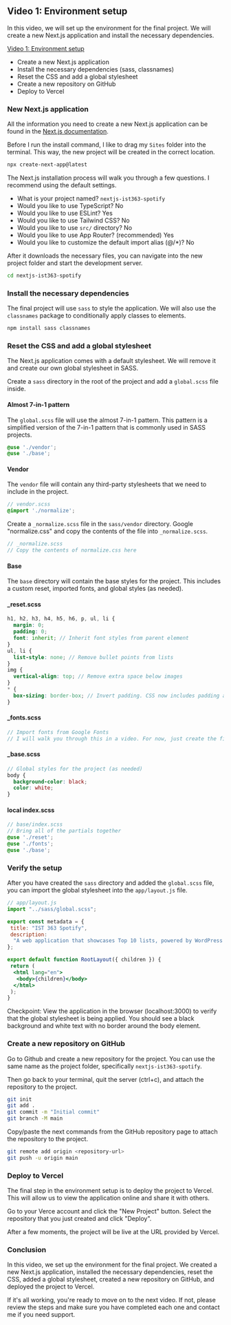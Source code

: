## Video 1: Environment setup

In this video, we will set up the environment for the final project. We will create a new Next.js application and install the necessary dependencies.

[Video 1: Environment setup](https://youtu.be/VnSCBGVG5pw)

- Create a new Next.js application
- Install the necessary dependencies (sass, classnames)
- Reset the CSS and add a global stylesheet
- Create a new repository on GitHub
- Deploy to Vercel

### New Next.js application

All the information you need to create a new Next.js application can be found in the [Next.js documentation](https://nextjs.org/docs/getting-started).

Before I run the install command, I like to drag my `Sites` folder into the terminal. This way, the new project will be created in the correct location.

```bash
npx create-next-app@latest
```

The Next.js installation process will walk you through a few questions. I recommend using the default settings.

- What is your project named? `nextjs-ist363-spotify`
- Would you like to use TypeScript? No
- Would you like to use ESLint? Yes
- Would you like to use Tailwind CSS? No
- Would you like to use `src/` directory? No
- Would you like to use App Router? (recommended) Yes
- Would you like to customize the default import alias (@/*)? No

After it downloads the necessary files, you can navigate into the new project folder and start the development server.

```bash
cd nextjs-ist363-spotify
```

### Install the necessary dependencies

The final project will use `sass` to style the application. We will also use the `classnames` package to conditionally apply classes to elements.

```bash
npm install sass classnames
```

### Reset the CSS and add a global stylesheet

The Next.js application comes with a default stylesheet. We will remove it and create our own global stylesheet in SASS.

Create a `sass` directory in the root of the project and add a `global.scss` file inside.

#### Almost 7-in-1 pattern

The `global.scss` file will use the almost 7-in-1 pattern. This pattern is a simplified version of the 7-in-1 pattern that is commonly used in SASS projects.

```scss
@use './vendor';
@use './base';
```

#### Vendor

The `vendor` file will contain any third-party stylesheets that we need to include in the project.

```scss
// vendor.scss
@import './normalize';
```

Create a `_normalize.scss` file in the `sass/vendor` directory. Google "normalize.css" and copy the contents of the file into `_normalize.scss`.

```scss
// _normalize.scss
// Copy the contents of normalize.css here
```

#### Base

The `base` directory will contain the base styles for the project. This includes a custom reset, imported fonts, and global styles (as needed).

#### _reset.scss

```scss
h1, h2, h3, h4, h5, h6, p, ul, li {
  margin: 0;
  padding: 0;
  font: inherit; // Inherit font styles from parent element
}
ul, li {
  list-style: none; // Remove bullet points from lists
}
img {
  vertical-align: top; // Remove extra space below images
}
* {
  box-sizing: border-box; // Invert padding. CSS now includes padding and border in element width
}
```

#### _fonts.scss

```scss
// Import fonts from Google Fonts
// I will walk you through this in a video. For now, just create the file.
```

#### _base.scss

```scss
// Global styles for the project (as needed)
body {
  background-color: black;
  color: white;
}
```

#### local index.scss

```scss
// base/index.scss
// Bring all of the partials together
@use './reset';
@use './fonts';
@use './base';
```

### Verify the setup

After you have created the `sass` directory and added the `global.scss` file, you can import the global stylesheet into the `app/layout.js` file.

```jsx
// app/layout.js
import "../sass/global.scss";

export const metadata = {
 title: "IST 363 Spotify",
 description:
  "A web application that showcases Top 10 lists, powered by WordPress and the Spotify API.",
};

export default function RootLayout({ children }) {
 return (
  <html lang="en">
   <body>{children}</body>
  </html>
 );
}
```

Checkpoint: View the application in the browser (localhost:3000) to verify that the global stylesheet is being applied. You should see a black background and white text with no border around the body element.

### Create a new repository on GitHub

Go to Github and create a new repository for the project. You can use the same name as the project folder, specifically `nextjs-ist363-spotify`.

Then go back to your terminal, quit the server (ctrl+c), and attach the repository to the project.

```bash
git init
git add .
git commit -m "Initial commit"
git branch -M main
```

Copy/paste the next commands from the GitHub repository page to attach the repository to the project.

```bash
git remote add origin <repository-url>
git push -u origin main
```

### Deploy to Vercel

The final step in the environment setup is to deploy the project to Vercel. This will allow us to view the application online and share it with others.

Go to your Verce account and click the "New Project" button. Select the repository that you just created and click "Deploy".

After a few moments, the project will be live at the URL provided by Vercel.

### Conclusion

In this video, we set up the environment for the final project. We created a new Next.js application, installed the necessary dependencies, reset the CSS, added a global stylesheet, created a new repository on GitHub, and deployed the project to Vercel. 

If it's all working, you're ready to move on to the next video. If not, please review the steps and make sure you have completed each one and contact me if you need support.


